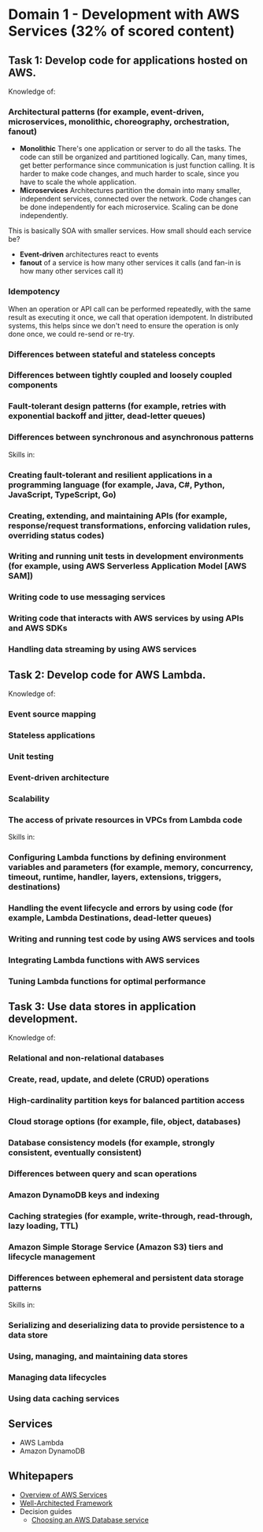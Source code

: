 # Domain 1 - Development with AWS Services (32% of scored content)

## Task 1: Develop code for applications hosted on AWS.
Knowledge of:
### Architectural patterns (for example, event-driven, microservices, monolithic, choreography, orchestration, fanout)
* **Monolithic** There's one application or server to do all the tasks. The code can still be organized and partitioned logically. Can, many times, get better performance since communication is just function calling. It is harder to make code changes, and much harder to scale, since you have to scale the whole application.  
* **Microservices** Architectures partition the domain into many smaller, independent services, connected over the network. Code changes can be done independently for each microservice. Scaling can be done independently.

This is basically SOA with smaller services. How small should each service be? 
* **Event-driven** architectures react to events
* **fanout** of a service is how many other services it calls (and fan-in is how many other services call it)

### Idempotency
When an operation or API call can be performed repeatedly, with the same result as executing it once, we call that operation idempotent. In distributed systems, this helps since we don't need to ensure the operation is only done once, we could re-send or re-try.

### Differences between stateful and stateless concepts
### Differences between tightly coupled and loosely coupled components
### Fault-tolerant design patterns (for example, retries with exponential backoff and jitter, dead-letter queues)
### Differences between synchronous and asynchronous patterns

Skills in:
### Creating fault-tolerant and resilient applications in a programming language (for example, Java, C#, Python, JavaScript, TypeScript, Go)
### Creating, extending, and maintaining APIs (for example, response/request transformations, enforcing validation rules, overriding status codes)
### Writing and running unit tests in development environments (for example, using AWS Serverless Application Model [AWS SAM])
### Writing code to use messaging services
### Writing code that interacts with AWS services by using APIs and AWS SDKs
### Handling data streaming by using AWS services

## Task 2: Develop code for AWS Lambda.
Knowledge of:
### Event source mapping
### Stateless applications
### Unit testing
### Event-driven architecture
### Scalability
### The access of private resources in VPCs from Lambda code

Skills in:
### Configuring Lambda functions by defining environment variables and parameters (for example, memory, concurrency, timeout, runtime, handler, layers, extensions, triggers, destinations)
### Handling the event lifecycle and errors by using code (for example, Lambda Destinations, dead-letter queues)
### Writing and running test code by using AWS services and tools
### Integrating Lambda functions with AWS services
### Tuning Lambda functions for optimal performance

## Task 3: Use data stores in application development.
Knowledge of:
### Relational and non-relational databases
### Create, read, update, and delete (CRUD) operations
### High-cardinality partition keys for balanced partition access
### Cloud storage options (for example, file, object, databases)
### Database consistency models (for example, strongly consistent, eventually consistent)
### Differences between query and scan operations
### Amazon DynamoDB keys and indexing
### Caching strategies (for example, write-through, read-through, lazy loading, TTL)
### Amazon Simple Storage Service (Amazon S3) tiers and lifecycle management
### Differences between ephemeral and persistent data storage patterns

Skills in:
### Serializing and deserializing data to provide persistence to a data store
### Using, managing, and maintaining data stores
### Managing data lifecycles
### Using data caching services

## Services

* AWS Lambda
* Amazon DynamoDB

## Whitepapers

* [Overview of AWS Services](https://docs.aws.amazon.com/whitepapers/latest/aws-overview/introduction.html?did=wp_card&trk=wp_card)
* [Well-Architected Framework](https://docs.aws.amazon.com/wellarchitected/latest/framework/welcome.html?did=wp_card&trk=wp_card)
* Decision guides
    * [Choosing an AWS Database service](https://docs.aws.amazon.com/decision-guides/latest/databases-on-aws-how-to-choose/databases-on-aws-how-to-choose.html)
